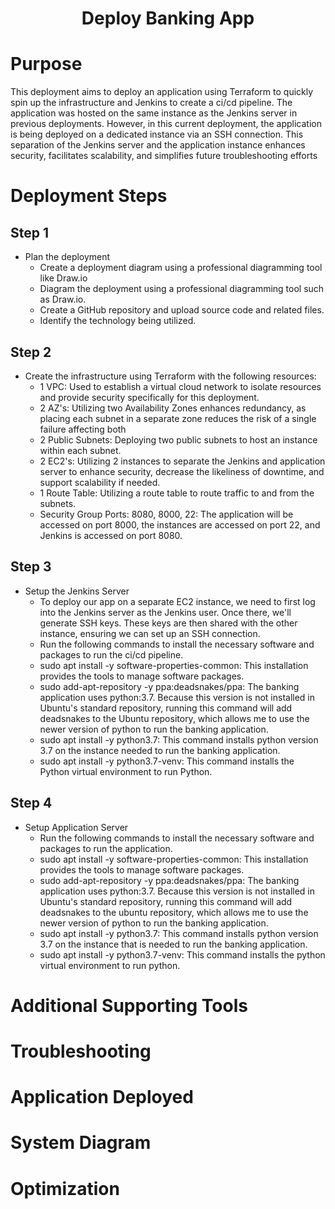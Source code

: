 <h1 align="center">Deploy Banking App<h1> 
  
# Purpose
This deployment aims to deploy an application using Terraform to quickly spin up the infrastructure and Jenkins to create a ci/cd pipeline. The application was hosted on the same instance as the Jenkins server in previous deployments. However, in this current deployment, the application is being deployed on a dedicated instance via an SSH connection. This separation of the Jenkins server and the application instance enhances security, facilitates scalability, and simplifies future troubleshooting efforts
# Deployment Steps 
## Step 1 
- Plan the deployment
  - Create a deployment diagram using a professional diagramming tool like Draw.io
  - Diagram the deployment using a professional diagramming tool such as Draw.io.
  - Create a GitHub repository and upload source code and related files.
  - Identify the technology being utilized.

## Step 2
- Create the infrastructure using Terraform with the following resources:
  - 1 VPC: Used to establish a virtual cloud network to isolate resources and provide security specifically for this deployment.
  - 2 AZ's: Utilizing two Availability Zones enhances redundancy, as placing each subnet in a separate zone reduces the risk of a single                 failure affecting both
  - 2 Public Subnets: Deploying two public subnets to host an instance within each subnet.
  - 2 EC2's: Utilizing 2 instances to separate the Jenkins and application server to enhance security, decrease the likeliness of                         downtime, and support scalability if needed.
  - 1 Route Table: Utilizing a route table to route traffic to and from the subnets.
  - Security Group Ports: 8080, 8000, 22: The application will be accessed on port 8000, the instances are accessed on port 22, and Jenkins is accessed on port 8080.
## Step 3
- Setup the Jenkins Server
  - To deploy our app on a separate EC2 instance, we need to first log into the Jenkins server as the Jenkins user. Once there, we'll generate SSH keys. These keys are then shared         with the other instance, ensuring we can set up an SSH connection.
  -  Run the following commands to install the necessary software and packages to run the ci/cd pipeline.
  - sudo apt install -y software-properties-common: This installation provides the tools to manage software packages.
  - sudo add-apt-repository -y ppa:deadsnakes/ppa: The banking application uses python:3.7. Because this version is not installed in Ubuntu's standard repository, running this command     will add deadsnakes to the Ubuntu repository, which allows me to use the newer version of python to run the banking application.
  - sudo apt install -y python3.7: This command installs python version 3.7 on the instance needed to run the banking application.
  - sudo apt install -y python3.7-venv: This command installs the Python virtual environment to run Python.
## Step 4
- Setup Application Server
  - Run the following commands to install the necessary software and packages to run the application.
  - sudo apt install -y software-properties-common: This installation provides the tools to manage software packages.
  - sudo add-apt-repository -y ppa:deadsnakes/ppa: The banking application uses python:3.7. Because this version is not installed in Ubuntu's standard repository, running this command     will add deadsnakes to the ubuntu repository, which allows me to use the newer version of python to run the banking application.
  - sudo apt install -y python3.7: This command installs python version 3.7 on the instance that is needed to run the banking application.
  - sudo apt install -y python3.7-venv: This command installs the python virtual environment to run python.
# Additional Supporting Tools
# Troubleshooting
# Application Deployed
# System Diagram
# Optimization 
